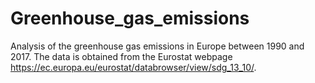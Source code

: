 # Greenhouse_gas_emissions
Analysis of the greenhouse gas emissions in Europe between 1990 and 2017. The data is obtained from the Eurostat webpage https://ec.europa.eu/eurostat/databrowser/view/sdg_13_10/.
